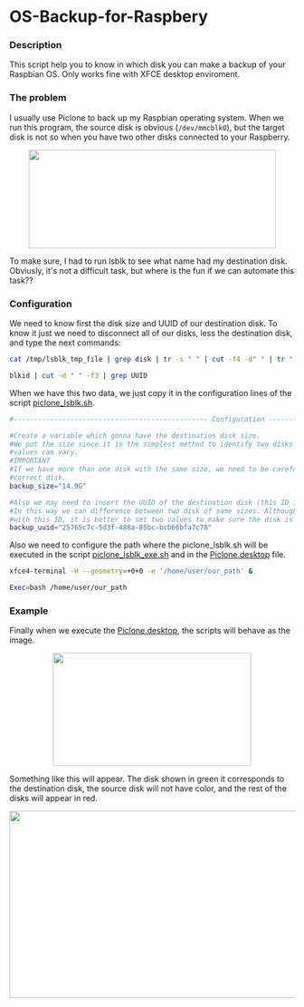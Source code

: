 # OS-Backup-for-Raspbery
### Description
This script help you to know in which disk you can make a backup of your Raspbian OS. Only works fine with XFCE desktop enviroment.

### The problem
I usually use Piclone to back up my Raspbian operating system. When we run this program, the source disk is obvious (`/dev/mmcblk0`), but the target disk is not so when you have two other disks connected to your Raspberry.

<p align="center">
  <img width="437" height="174" src="https://github.com/davidahid/OS-Backup-for-Raspbery/blob/master/images/problem.png">
</p>

To make sure, I had to run lsblk to see what name had my destination disk. Obviusly, it's not a difficult task, but where is the fun if we can automate this task??

### Configuration
We need to know first the disk size and UUID of our destination disk. To know it just we need to disconnect all of our disks, less the destination disk, and type the next commands:
```sh
cat /tmp/lsblk_tmp_file | grep disk | tr -s " " | cut -f4 -d" " | tr " " "\t"
```
```sh
blkid | cut -d " " -f3 | grep UUID
```

When we have this two data, we just copy it in the configuration lines of the script [piclone_lsblk.sh](https://github.com/davidahid/OS-Backup-for-Raspbery/blob/master/scripts/piclone_lsblk.sh).
```sh
#------------------------------------------------ Configuration ------------------------------------------------

#Create a variable which gonna have the destinatios disk size.
#We put the size since it is the simplest method to identify two disks with lsblk, since the rest of 
#values can vary.
#IMPORTANT
#If we have more than one disk with the same size, we need to be carefull and make sure which is the 
#correct disk.
backup_size="14.9G"

#Also we may need to insert the UUID of the destination disk (this ID is exclusive for every disk). 
#In this way we can difference between two disk of same sizes. Although the script could only work 
#with this ID, it is better to set two values to make sure the disk is correct...
backup_uuid="25765c7c-5d3f-488a-85bc-bcb66bfa7c78"
```
Also we need to configure the path where the piclone_lsblk.sh will be executed in the script [piclone_lsblk_exe.sh](https://github.com/davidahid/OS-Backup-for-Raspbery/blob/master/scripts/piclone_lsblk_exe.sh) and in the [Piclone.desktop](https://github.com/davidahid/OS-Backup-for-Raspbery/blob/master/scripts/Piclone.desktop) file.
```sh
xfce4-terminal -H --geometry=+0+0 -e '/home/user/our_path' &
```
```sh
Exec=bash /home/user/our_path
```

### Example
Finally when we execute the [Piclone.desktop](https://github.com/davidahid/OS-Backup-for-Raspbery/blob/master/scripts/Piclone.desktop), the scripts will behave as the image.
<p align="center">
  <img width="350" height="200" src="https://github.com/davidahid/OS-Backup-for-Raspbery/blob/master/images/scheme.png">
</p>

Something like this will appear. The disk shown in green it corresponds to the destination disk, the source disk will not have color, and the rest of the disks will appear in red.
<p align="center">
  <img width="1090" height="330" src="https://github.com/davidahid/OS-Backup-for-Raspbery/blob/master/images/example.png">
</p>
